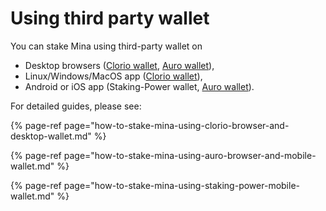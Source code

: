 # Using third party wallet

You can stake Mina using third-party wallet on

* Desktop browsers \([Clorio wallet](https://clor.io/), [Auro wallet](https://aurowallet.com/)\),
* Linux/Windows/MacOS app \([Clorio wallet](https://clor.io/)\),
* Android or iOS app \(Staking-Power wallet, [Auro wallet](https://aurowallet.com/)\).

For detailed guides, please see:

{% page-ref page="how-to-stake-mina-using-clorio-browser-and-desktop-wallet.md" %}

{% page-ref page="how-to-stake-mina-using-auro-browser-and-mobile-wallet.md" %}

{% page-ref page="how-to-stake-mina-using-staking-power-mobile-wallet.md" %}



